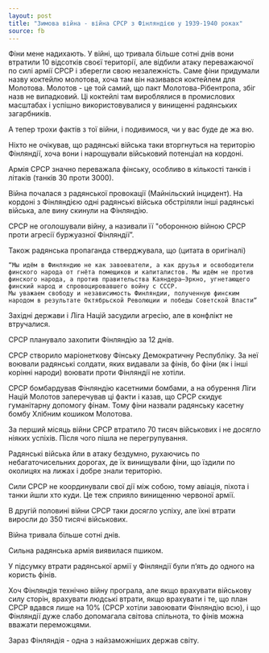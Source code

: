 ```yaml
---
layout: post
title: "Зимова війна - війна СРСР з Фінляндією у 1939-1940 роках"
source: fb
---
```


Фіни мене надихають. У війні, що тривала більше сотні днів вони втратили 10 відсотків своєї території, але відбили атаку переважаючої по силі армії СРСР і зберегли свою незалежність. Саме фіни придумали назву коктейлю молотова, хоча там він називався коктейлем для Молотова. Молотов - це той самий, що пакт Молотова-Рібентропа, збіг назв не випадковий. Ці коктейлі там вироблялися в промислових масштабах і успішно використовувалися у винищенні радянських загарбників.

А тепер трохи фактів з тої війни, і подивимося, чи у вас буде де жа вю.

Ніхто не очікував, що радянські війська таки вторгнуться на територію Фінляндії, хоча вони і нарощували військовий потенціал на кордоні.

Армія СРСР значно переважала фінську, особливо в кількості танків і літаків (танків 30 проти 3000).

Війна почалася з радянської провокації (Майнільский інцидент). На кордоні з Фінляндією одні радянські війська обстріляли інші радянські війська, але вину скинули на Фінляндію. 

СРСР не оголошували війну, а називали її "оборонною війною СРСР проти агресії буржуазної Фінляндії”.

Також радянська пропаганда стверджувала, що (цитата в оригіналі) 

	“Мы идём в Финляндию не как завоеватели, а как друзья и освободители финского народа от гнёта помещиков и капиталистов. Мы идём не против финского народа, а против правительства Каяндера—Эркно, угнетающего финский народ и спровоцировавшего войну с СССР.
	Мы уважаем свободу и независимость Финляндии, полученную финским народом в результате Октябрьской Революции и победы Советской Власти“

Західні держави і Ліга Націй засудили агресію, але в конфлікт не втручалися.

СРСР планувало захопити Фінляндію за 12 днів.

СРСР створило маріонеткову Фінську Демократичну Республіку. За неї воювали радянські солдати, яких видавали за фінів, бо фіни (як і інші корінні народи) воювати проти Фінляндії не хотіли.

СРСР бомбардував Фінляндію касетними бомбами, а на обурення Ліги Націй Молотов заперечував ці факти і казав, що СРСР скидує гуманітарну допомогу фінам. Тому фіни назвали радянську касетну бомбу Хлібним кошиком Молотова.

За перший місяць війни СРСР втратило 70 тисяч військових і не досягло ніяких успіхів. Після чого пішла не перегрупування.

Радянські війська йли в атаку бездумно, рухаючись по небагаточисельних дорогах, де їх винищували фіни, що їздили по околицях на лижах і добре знали територію. 

Сили СРСР не координували свої дії між собою, тому авіація, піхота і танки йшли хто куди. Це теж сприяло винищенню червоної армії.

В другій половині війни СРСР таки досягло успіху, але їхні втрати виросли до 350 тисячі військових.

Війна тривала більше сотні днів.

Сильна радянська армія виявилася пшиком.

У підсумку втрати радянської армії у Фінляндії були п’ять до одного на користь фінів.

Хоч Фінляндія технічно війну програла, але якщо врахувати військову силу сторін, врахувати людські втрати, якщо врахувати і те, що план СРСР вдався лише на 10% (СРСР хотіли завоювати Фінляндію всю), і що Фінляндії дуже слабо допомагала світова спільнота, то фінів можна вважати переможцями.

Зараз Фінляндія - одна з найзаможніших держав світу.
